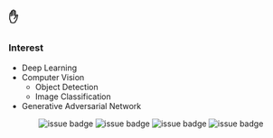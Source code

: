 ## ✋

### Interest

- Deep Learning
- Computer Vision
  - Object Detection
  - Image Classification
- Generative Adversarial Network

<div align=center>
  
![issue badge](https://img.shields.io/badge/python-45%25-yellow?style=flat-square&logo=python&logoColor=white)
![issue badge](https://img.shields.io/badge/java-45%25-%23ea8c10?style=flat-square&logo=java&logoColor=white)
![issue badge](https://img.shields.io/badge/golang-5%25-%2300a7d0?style=flat-square&logo=go&logoColor=white)
![issue badge](https://img.shields.io/badge/c%2B%2B-5%25-%238052b7?style=flat-square&logo=visual-studio&logoColor=white)

</div>
